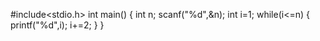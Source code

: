  #include<stdio.h>
int main()
{
    int n;
    scanf("%d",&n);
    int i=1;
    while(i<=n)
    {
        printf("%d",i);
        i+=2;
    }
} 
